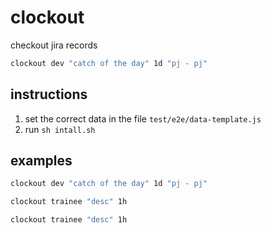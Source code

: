 # clockout

checkout jira records

```sh
clockout dev "catch of the day" 1d "pj - pj"
```

## instructions

1. set the correct data in the file `test/e2e/data-template.js`
1. run `sh intall.sh`

## examples

```sh
clockout dev "catch of the day" 1d "pj - pj"
```

```sh
clockout trainee "desc" 1h
```

```sh
clockout trainee "desc" 1h
```